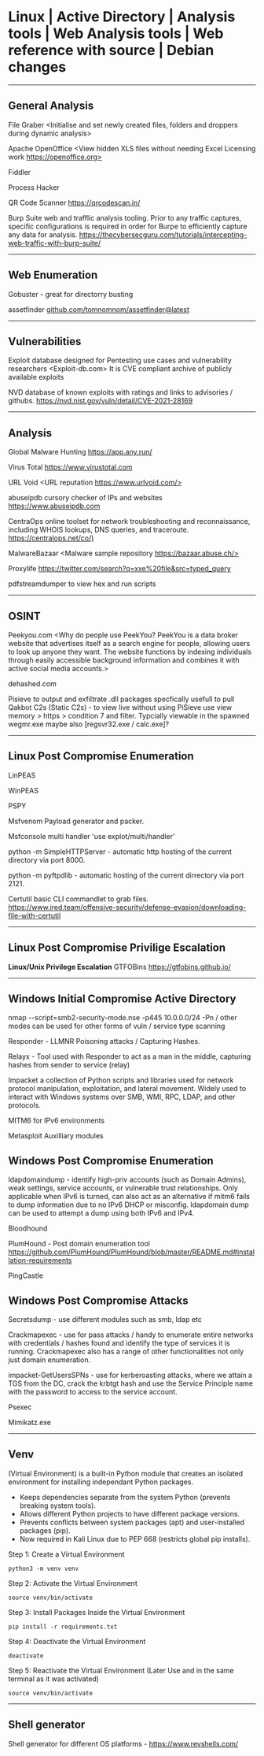 # Linux | Active Directory | Analysis tools | Web Analysis tools | Web reference with source | Debian changes

---

## General Analysis
File Graber <Initialise and set newly created files, folders and droppers during dynamic analysis>

Apache OpenOffice <View hidden XLS files without needing Excel Licensing work https://openoffice.org>

Fiddler <Analyse dynamic network traffic> 

Process Hacker <Analyse processees during dynamic mode>

QR Code Scanner <https://qrcodescan.in/>

Burp Suite web and trafflic analysis tooling. Prior to any traffic captures, specific configurations is required in order for Burpe to efficiently capture any data for analysis. <https://thecybersecguru.com/tutorials/intercepting-web-traffic-with-burp-suite/>

---

## Web Enumeration
Gobuster - great for directorry busting

assetfinder <github.com/tomnomnom/assetfinder@latest>

---

## Vulnerabilities
Exploit database designed for Pentesting use cases and vulnerability researchers <Exploit-db.com>
It is CVE compliant archive of publicly available exploits

NVD database of known exploits with ratings and links to advisories / githubs. <https://nvd.nist.gov/vuln/detail/CVE-2021-28169>

--- 
## Analysis
Global Malware Hunting <https://app.any.run/>

Virus Total <https://www.virustotal.com>  

URL Void <URL reputation https://www.urlvoid.com/>  

abuseipdb cursory checker of IPs and websites <https://www.abuseipdb.com>  

CentraOps online toolset for network troubleshooting and reconnaissance, including WHOIS lookups, DNS queries, and traceroute. <https://centralops.net/co/)>  

MalwareBazaar <Malware sample repository https://bazaar.abuse.ch/>  

Proxylife <https://twitter.com/search?q=xxe%20file&src=typed_query>  

pdfstreamdumper to view hex and run scripts  

---

## OSINT
Peekyou.com <Why do people use PeekYou?
PeekYou is a data broker website that advertises itself as a search engine for people, allowing users to look up anyone they want. The website functions by indexing individuals 
through easily accessible background information and combines it with active social media accounts.>

dehashed.com 

Pisieve to output and exfiltrate .dll packages specfically usefull to pull Qakbot C2s (Static C2s) - to view live without using PiSieve use
view memory > https > condition 7 and filter. Typcially viewable in the spawned wegmr.exe maybe also [regsvr32.exe / calc.exe]?

---

## Linux Post Compromise Enumeration   
LinPEAS

WinPEAS

PSPY

Msfvenom Payload generator and packer.

Msfconsole multi handler 'use explot/multi/handler' 

python -m SimpleHTTPServer - automatic http hosting of the current directory via port 8000.

python -m pyftpdlib - automatic hosting of the current dirrectory via port 2121.

Certutil basic CLI commandlet to grab files. <https://www.ired.team/offensive-security/defense-evasion/downloading-file-with-certutil>

---  

## Linux Post Compromise Privilige Escalation   
**Linux/Unix Privilege Escalation**
GTFOBins <https://gtfobins.github.io/>

---

## Windows Initial Compromise Active Directory  
nmap --script=smb2-security-mode.nse -p445 10.0.0.0/24 -Pn / other modes can be used for other forms of vuln / service type scanning 

Responder - LLMNR Poisoning attacks / Capturing Hashes.  

Relayx - Tool used with Responder to act as a man in the middle, capturing hashes from sender to service (relay) 

Impacket a collection of Python scripts and libraries used for network protocol manipulation, exploitation, and lateral movement. Widely used to interact with Windows systems over SMB, WMI, RPC, LDAP, and other protocols.

MITM6 for IPv6 environments    

Metasploit Auxilliary modules  

## Windows Post Compromise Enumeration  
ldapdomaindump - identify high-priv accounts (such as Domain Admins), weak settings, service accounts, or vulnerable trust relationships. Only applicable when IPv6 is turned, can also act as an alternative if mitm6 fails to dump information due to no IPv6 DHCP or misconfig. ldapdomain dump can be used to attempt a dump using both IPv6 and IPv4.

Bloodhound

PlumHound - Post domain enumeration tool <https://github.com/PlumHound/PlumHound/blob/master/README.md#installation-requirements>

PingCastle

## Windows Post Compromise Attacks 
Secretsdump - use different modules such as smb, ldap etc 

Crackmapexec - use for pass attacks / handy to enumerate entire networks with credentials / hashes found and identify the type of services it is running. Crackmapexec also has a range of other functionalities not only just domain enumeration.

impacket-GetUsersSPNs - use for kerberoasting attacks, where we attain a TGS from the DC, crack the krbtgt hash and use the Service Principle name with the password to access to the service account.

Psexec

Mimikatz.exe  

---

## Venv  
(Virtual Environment) is a built-in Python module that creates an isolated environment for installing independant Python packages.
* Keeps dependencies separate from the system Python (prevents breaking system tools).
* Allows different Python projects to have different package versions.
* Prevents conflicts between system packages (apt) and user-installed packages (pip).
* Now required in Kali Linux due to PEP 668 (restricts global pip installs).

Step 1: Create a Virtual Environment  
    
    python3 -m venv venv
Step 2: Activate the Virtual Environment  
    
    source venv/bin/activate
Step 3: Install Packages Inside the Virtual Environment  
    
    pip install -r requirements.txt
Step 4: Deactivate the Virtual Environment  
   
    deactivate
Step 5: Reactivate the Virtual Environment (Later Use and in the same terminal as it was activated)  
    
    source venv/bin/activate

---

## Shell generator
Shell generator for different OS platforms - <https://www.revshells.com/>
